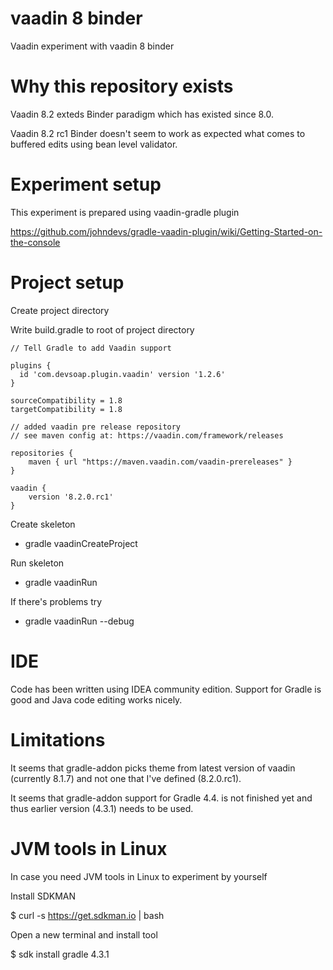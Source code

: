 # vaadin 8 binder

Vaadin experiment with vaadin 8 binder

# Why this repository exists

Vaadin 8.2 exteds Binder paradigm which has existed since 8.0.

Vaadin 8.2 rc1 Binder doesn't seem to work as expected what comes to buffered edits using bean level validator.

# Experiment setup

This experiment is prepared using vaadin-gradle plugin

https://github.com/johndevs/gradle-vaadin-plugin/wiki/Getting-Started-on-the-console

# Project setup

Create project directory

Write build.gradle to root of project directory

```
// Tell Gradle to add Vaadin support

plugins {
  id 'com.devsoap.plugin.vaadin' version '1.2.6'
}

sourceCompatibility = 1.8
targetCompatibility = 1.8

// added vaadin pre release repository
// see maven config at: https://vaadin.com/framework/releases

repositories {
    maven { url "https://maven.vaadin.com/vaadin-prereleases" }
}

vaadin {
    version '8.2.0.rc1'
}
```

Create skeleton

- gradle vaadinCreateProject

Run skeleton

- gradle vaadinRun

If there's problems try

- gradle vaadinRun --debug

# IDE

Code has been written using IDEA community edition. Support for Gradle is good and Java code editing works nicely.

# Limitations

It seems that gradle-addon picks theme from latest version of vaadin (currently 8.1.7) and not one that I've defined (8.2.0.rc1). 

It seems that gradle-addon support for Gradle 4.4. is not finished yet and thus earlier version (4.3.1) needs to be used.

# JVM tools in Linux

In case you need JVM tools in Linux to experiment by yourself

Install SDKMAN

$ curl -s https://get.sdkman.io | bash

Open a new terminal and install tool

$ sdk install gradle 4.3.1

